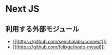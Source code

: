 # Next JS


## 利用する外部モジュール

* [[[https://github.com/senchalabs/connect]]]
* [[[https://github.com/felixge/node-mysql]]]
